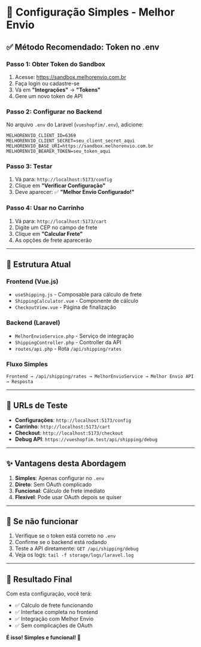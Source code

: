 # 🚀 Configuração Simples - Melhor Envio

## ✅ **Método Recomendado: Token no .env**

### **Passo 1: Obter Token do Sandbox**

1. Acesse: https://sandbox.melhorenvio.com.br
2. Faça login ou cadastre-se
3. Vá em **"Integrações"** → **"Tokens"**
4. Gere um novo token de API

### **Passo 2: Configurar no Backend**

No arquivo `.env` do Laravel (`vueshopfim/.env`), adicione:

```env
MELHORENVIO_CLIENT_ID=6369
MELHORENVIO_CLIENT_SECRET=seu_client_secret_aqui
MELHORENVIO_BASE_URI=https://sandbox.melhorenvio.com.br
MELHORENVIO_BEARER_TOKEN=seu_token_aqui
```

### **Passo 3: Testar**

1. Vá para: `http://localhost:5173/config`
2. Clique em **"Verificar Configuração"**
3. Deve aparecer: ✅ **"Melhor Envio Configurado!"**

### **Passo 4: Usar no Carrinho**

1. Vá para: `http://localhost:5173/cart`
2. Digite um CEP no campo de frete
3. Clique em **"Calcular Frete"**
4. As opções de frete aparecerão

---

## 🔧 **Estrutura Atual**

### **Frontend (Vue.js)**
- `useShipping.js` - Composable para cálculo de frete
- `ShippingCalculator.vue` - Componente de cálculo
- `CheckoutView.vue` - Página de finalização

### **Backend (Laravel)**
- `MelhorEnvioService.php` - Serviço de integração
- `ShippingController.php` - Controller da API
- `routes/api.php` - Rota `/api/shipping/rates`

### **Fluxo Simples**
```
Frontend → /api/shipping/rates → MelhorEnvioService → Melhor Envio API → Resposta
```

---

## 🎯 **URLs de Teste**

- **Configurações**: `http://localhost:5173/config`
- **Carrinho**: `http://localhost:5173/cart`
- **Checkout**: `http://localhost:5173/checkout`
- **Debug API**: `https://vueshopfim.test/api/shipping/debug`

---

## ✨ **Vantagens desta Abordagem**

1. **Simples**: Apenas configurar no `.env`
2. **Direto**: Sem OAuth complicado
3. **Funcional**: Cálculo de frete imediato
4. **Flexível**: Pode usar OAuth depois se quiser

---

## 🐛 **Se não funcionar**

1. Verifique se o token está correto no `.env`
2. Confirme se o backend está rodando
3. Teste a API diretamente: `GET /api/shipping/debug`
4. Veja os logs: `tail -f storage/logs/laravel.log`

---

## 🎉 **Resultado Final**

Com esta configuração, você terá:
- ✅ Cálculo de frete funcionando
- ✅ Interface completa no frontend
- ✅ Integração com Melhor Envio
- ✅ Sem complicações de OAuth

**É isso! Simples e funcional! 🚀** 
